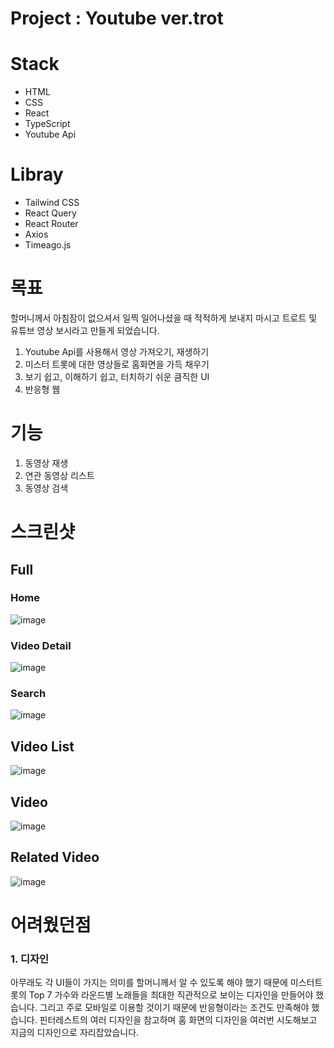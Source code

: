 # Project : Youtube ver.trot

# Stack

- HTML
- CSS
- React
- TypeScript
- Youtube Api

# Libray

- Tailwind CSS
- React Query
- React Router
- Axios
- Timeago.js

# 목표

할머니께서 아침잠이 없으셔서 일찍 일어나셨을 때 적적하게 보내지 마시고 트로트 및 유튜브 영상 보시라고 만들게 되었습니다.

1. Youtube Api를 사용해서 영상 가져오기, 재생하기
2. 미스터 트롯에 대한 영상들로 홈화면을 가득 채우기
3. 보기 쉽고, 이해하기 쉽고, 터치하기 쉬운 큼직한 UI
4. 반응형 웹

# 기능

1. 동영상 재생
2. 연관 동영상 리스트
3. 동영상 검색

# 스크린샷

## Full

### Home

![image](https://github.com/Sunflo-H/trotube/assets/70611956/52cf4692-c1e5-406a-8c3b-13b4339577ed)

### Video Detail

![image](https://user-images.githubusercontent.com/70611956/219988244-f737c311-75d2-4eb3-acf6-9aa5ae5a598d.png)

### Search

![image](https://user-images.githubusercontent.com/70611956/219988276-cb20feea-c646-4bc7-9589-e5da14035e84.png)

## Video List

![image](https://user-images.githubusercontent.com/70611956/219988035-f4719560-cc5a-4974-902f-7695ec7e873f.png)

## Video

![image](https://user-images.githubusercontent.com/70611956/219988059-8e99bd20-c9e9-4667-885a-cc98322aca82.png)

## Related Video

![image](https://user-images.githubusercontent.com/70611956/219988197-63d4f69f-fe11-4274-b44a-d413a272c2a5.png)

# 어려웠던점

### 1. 디자인

아무래도 각 UI들이 가지는 의미를 할머니께서 알 수 있도록 해야 했기 때문에
미스터트롯의 Top 7 가수와 라운드별 노래들을 최대한 직관적으로 보이는 디자인을 만들어야 했습니다.
그리고 주로 모바일로 이용할 것이기 때문에 반응형이라는 조건도 만족해야 했습니다.
핀터레스트의 여러 디자인을 참고하며 홈 화면의 디자인을 여러번 시도해보고 지금의 디자인으로 자리잡았습니다.
